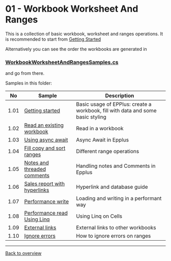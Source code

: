 ﻿# 01 - Workbook Worksheet And Ranges
This is a collection of basic workbook, worksheet and ranges operations.
It is recommended to start from 
[Getting Started](<01-Create a simple workbook/Readme.md/>)

Alternatively you can see the order the workbooks are generated in
### [WorkbookWorksheetAndRangesSamples.cs](WorkbookWorksheetAndRangesSamples.cs)

and go from there.

Samples in this folder:

|No|Sample|Description|
|---|---|-----------------|
|1.01|[Getting started](<01-Create a simple workbook/Readme.md/>)| Basic usage of EPPlus: create a workbook, fill with data and some basic styling|
|1.02|[Read an existing workbook](<02-Read an existing workbook/Readme.md/>)| Read in a workbook|
|1.03|[Using async await](<03-Using async await/Readme.md/>)| Async Await in Epplus|
|1.04|[Fill copy and sort ranges](<04-Fill copy and sort ranges/Readme.md/>)|Different range operations|
|1.05|[Notes and threaded comments](<05-Notes and threaded comments/Readme.md/>)| Handling notes and Comments in Epplus|
|1.06|[Sales report with hyperlinks](<06-Sales report with hyperlinks/Readme.md/>)| Hyperlink and database guide|
|1.07|[Performance write](<07-Performance write/Readme.md/>)| Loading and writing in a performant way|
|1.08|[Performance read Using Linq](<08-Performance read using Linq/Readme.md/>)| Using Linq on Cells|
|1.09|[External links](<09-External links/Readme.md/>)| External links to other workbooks|
|1.10|[Ignore errors](<10-Ignore errors/Readme.md/>)| How to ignore errors on ranges|

---
[Back to overview](..%2FReadme.md)